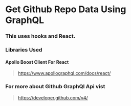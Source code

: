 # Get Github Repo Data Using GraphQL

### This uses hooks and React.

### Libraries Used 

#### Apollo Boost Client For React
> https://www.apollographql.com/docs/react/


### For more about Github GraphQl Api vist
> https://developer.github.com/v4/